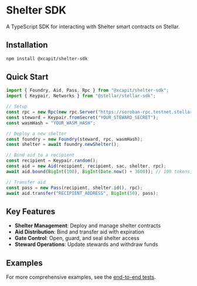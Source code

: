 # Shelter SDK

A TypeScript SDK for interacting with Shelter smart contracts on Stellar.

## Installation

```bash
npm install @xcapit/shelter-sdk
```

## Quick Start

```typescript
import { Foundry, Aid, Pass, Rpc } from "@xcapit/shelter-sdk";
import { Keypair, Networks } from "@stellar/stellar-sdk";

// Setup
const rpc = new Rpc(new rpc.Server("https://soroban-rpc.testnet.stellar.gateway.fm"));
const steward = Keypair.fromSecret("YOUR_STEWARD_SECRET");
const wasmHash = "YOUR_WASM_HASH";

// Deploy a new shelter
const foundry = new Foundry(steward, rpc, wasmHash);
const shelter = await foundry.newShelter();

// Bind aid to a recipient
const recipient = Keypair.random();
const aid = new Aid(recipient, recipient, sac, shelter, rpc);
await aid.bound(BigInt(100), BigInt(Date.now() + 3600)); // 100 tokens, 1 hour expiry

// Transfer aid
const pass = new Pass(recipient, shelter.id(), rpc);
await aid.transfer("RECIPIENT_ADDRESS", BigInt(50), pass);
```

## Key Features

- **Shelter Management**: Deploy and manage shelter contracts
- **Aid Distribution**: Bind and transfer aid with expiration
- **Gate Control**: Open, guard, and seal shelter access
- **Steward Operations**: Update stewards and withdraw funds

## Examples

For more comprehensive examples, see the [end-to-end tests](src/tests/e2e/shelter.e2e.test.ts).
